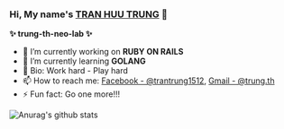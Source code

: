 ### Hi, My name's [TRAN HUU TRUNG](https://github.com/trung-th-neo-lab) 👋

 **✨ trung-th-neo-lab ✨**

- 🔭 I’m currently working on **RUBY ON RAILS**
- 🌱 I’m currently learning **GOLANG**
- 💬 Bio: Work hard - Play hard
- 📫 How to reach me: [Facebook - @trantrung1512](https://www.facebook.com/trantrung1512), [Gmail - @trung.th](mailto:trung.th@neo-lab.vn)
- ⚡ Fun fact: Go one more!!!

![Anurag's github stats](https://github-readme-stats.vercel.app/api?username=trung-th-neo-lab&show_icons=true&theme=radical)
